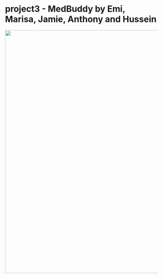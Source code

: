 # project3 - MedBuddy by Emi, Marisa, Jamie, Anthony and Hussein
<img src="githubimgae/112.jpg" width=800>
